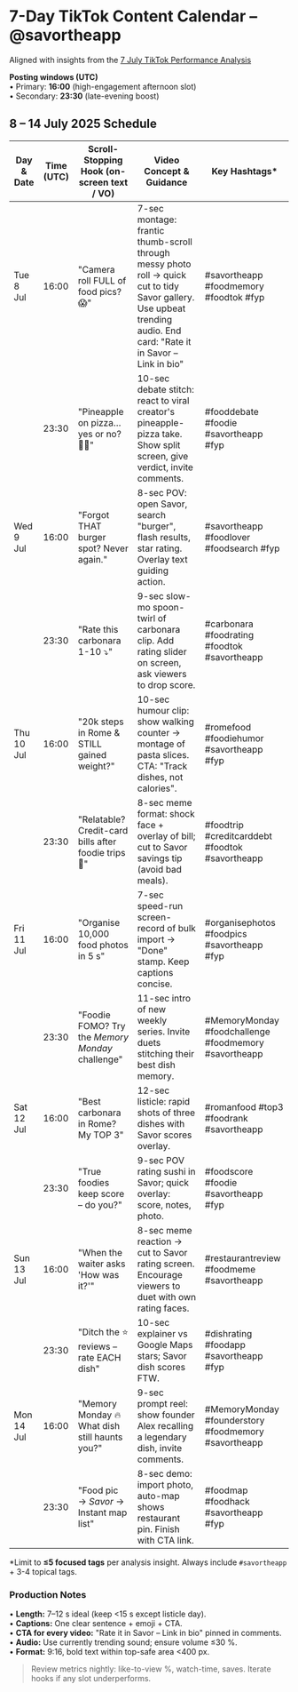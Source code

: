# 7-Day TikTok Content Calendar – @savortheapp  
Aligned with insights from the [7 July TikTok Performance Analysis](7july-TT-analysis.md)

**Posting windows (UTC)**  
• Primary: **16:00** (high-engagement afternoon slot)  
• Secondary: **23:30** (late-evening boost)

## 8 – 14 July 2025 Schedule

| Day & Date | Time (UTC) | Scroll-Stopping Hook (on-screen text / VO) | Video Concept & Guidance | Key Hashtags* |
|------------|-----------|-------------------------------------------|--------------------------|---------------|
| Tue 8 Jul | 16:00 | "Camera roll FULL of food pics? 😱" | 7-sec montage: frantic thumb-scroll through messy photo roll → quick cut to tidy Savor gallery. Use upbeat trending audio. End card: "Rate it in Savor – Link in bio" | #savortheapp #foodmemory #foodtok #fyp |
|            | 23:30 | "Pineapple on pizza… yes or no? 🍍🍕" | 10-sec debate stitch: react to viral creator's pineapple-pizza take. Show split screen, give verdict, invite comments. | #fooddebate #foodie #savortheapp #fyp |
| Wed 9 Jul | 16:00 | "Forgot THAT burger spot? Never again." | 8-sec POV: open Savor, search "burger", flash results, star rating. Overlay text guiding action. | #savortheapp #foodlover #foodsearch #fyp |
|            | 23:30 | "Rate this carbonara 1-10 ⤵️" | 9-sec slow-mo spoon-twirl of carbonara clip. Add rating slider on screen, ask viewers to drop score. | #carbonara #foodrating #foodtok #savortheapp |
| Thu 10 Jul | 16:00 | "20k steps in Rome & STILL gained weight?" | 10-sec humour clip: show walking counter → montage of pasta slices. CTA: "Track dishes, not calories". | #romefood #foodiehumor #savortheapp #fyp |
|            | 23:30 | "Relatable? Credit-card bills after foodie trips 💸" | 8-sec meme format: shock face + overlay of bill; cut to Savor savings tip (avoid bad meals). | #foodtrip #creditcarddebt #foodtok #savortheapp |
| Fri 11 Jul | 16:00 | "Organise 10,000 food photos in 5 s" | 7-sec speed-run screen-record of bulk import → "Done" stamp. Keep captions concise. | #organisephotos #foodpics #savortheapp #fyp |
|            | 23:30 | "Foodie FOMO? Try the *Memory Monday* challenge" | 11-sec intro of new weekly series. Invite duets stitching their best dish memory. | #MemoryMonday #foodchallenge #foodmemory #savortheapp |
| Sat 12 Jul | 16:00 | "Best carbonara in Rome? My TOP 3" | 12-sec listicle: rapid shots of three dishes with Savor scores overlay. | #romanfood #top3 #foodrank #savortheapp |
|            | 23:30 | "True foodies keep score – do you?" | 9-sec POV rating sushi in Savor; quick overlay: score, notes, photo. | #foodscore #foodie #savortheapp #fyp |
| Sun 13 Jul | 16:00 | "When the waiter asks 'How was it?'" | 8-sec meme reaction → cut to Savor rating screen. Encourage viewers to duet with own rating faces. | #restaurantreview #foodmeme #savortheapp |
|            | 23:30 | "Ditch the ⭐️ reviews – rate EACH dish" | 10-sec explainer vs Google Maps stars; Savor dish scores FTW. | #dishrating #foodapp #savortheapp #fyp |
| Mon 14 Jul | 16:00 | "Memory Monday 🔥 What dish still haunts you?" | 9-sec prompt reel: show founder Alex recalling a legendary dish, invite comments. | #MemoryMonday #founderstory #foodmemory #savortheapp |
|            | 23:30 | "Food pic → *Savor* → Instant map list" | 8-sec demo: import photo, auto-map shows restaurant pin. Finish with CTA link. | #foodmap #foodhack #savortheapp #fyp |

\*Limit to **≤5 focused tags** per analysis insight. Always include `#savortheapp` + 3-4 topical tags.

### Production Notes
• **Length:** 7–12 s ideal (keep <15 s except listicle day).  
• **Captions:** One clear sentence + emoji + CTA.  
• **CTA for every video:** "Rate it in Savor – Link in bio" pinned in comments.  
• **Audio:** Use currently trending sound; ensure volume ≤30 %.  
• **Format:** 9:16, bold text within top-safe area <400 px.

> Review metrics nightly: like-to-view %, watch-time, saves. Iterate hooks if any slot underperforms. 